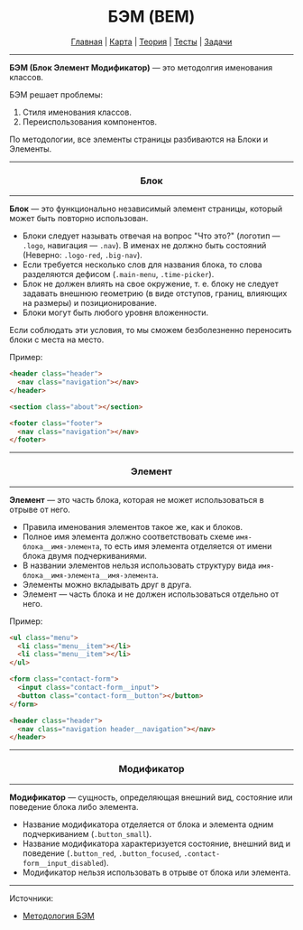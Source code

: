 <div align="center">

# БЭМ (BEM)

[Главная](https://github.com/dollaween/junior-roadmap/)
|
[Карта](/roadmap/README.md)
|
[Теория](/theory/README.md)
|
[Тесты](/tests/README.md)
|
[Задачи](/tasks/README.md)

</div>

---

**БЭМ (Блок Элемент Модификатор)** — это методолгия именования классов.

БЭМ решает проблемы:
1. Стиля именования классов.
2. Переиспользования компонентов.

По методологии, все элементы страницы разбиваются на Блоки и Элементы.

---

<div align="center">

### Блок

</div>

---

**Блок** — это функционально независимый элемент страницы, который может быть повторно использован.

- Блоки следует называть отвечая на вопрос "Что это?" (логотип — `.logo`, навигация — `.nav`). В именах не должно быть состояний (Неверно: `.logo-red`, `.big-nav`).
- Если требуется несколько слов для названия блока, то слова разделяются дефисом (`.main-menu`, `.time-picker`).
- Блок не должен влиять на свое окружение, т. е. блоку не следует задавать внешнюю геометрию (в виде отступов, границ, влияющих на размеры) и позиционирование.
- Блоки могут быть любого уровня вложенности.

Если соблюдать эти условия, то мы сможем безболезненно переносить блоки с места на место.

Пример:
```html
<header class="header">
  <nav class="navigation"></nav>
</header>

<section class="about"></section>

<footer class="footer">
  <nav class="navigation"></nav>
</footer>
```

---

<div align="center">

### Элемент

</div>

---

**Элемент** — это часть блока, которая не может использоваться в отрыве от него.

- Правила именования элементов такое же, как и блоков.
- Полное имя элемента должно соответствовать схеме `имя-блока__имя-элемента`, то есть имя элемента отделяется от имени блока двумя подчеркиваниями.
- В названии элементов нельзя использовать структуру вида `имя-блока__имя-элемента__имя-элемента`.
- Элементы можно вкладывать друг в друга.
- Элемент — часть блока и не должен использоваться отдельно от него.

Пример:
```html
<ul class="menu">
  <li class="menu__item"></li>
  <li class="menu__item"></li>
</ul>

<form class="contact-form">
  <input class="contact-form__input">
  <button class="contact-form__button"></button>
</form>

<header class="header">
  <nav class="navigation header__navigation"></nav>
</header>
```

---

<div align="center">

### Модификатор

</div>

---

**Модификатор** — сущность, определяющая внешний вид, состояние или поведение блока либо элемента.

- Название модификатора отделяется от блока и элемента одним подчеркиванием (`.button_small`).
- Название модификатора характеризуется состояние, внешний вид и поведение (`.button_red`, `.button_focused`, `.contact-form__input_disabled`).
- Модификатор нельзя использовать в отрыве от блока или элемента.

---

Источники:
- [Методология БЭМ](https://ru.bem.info/methodology/)
